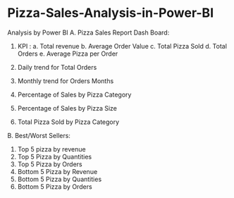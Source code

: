 # Pizza-Sales-Analysis-in-Power-BI
Analysis by Power BI
A.  Pizza Sales Report Dash Board: 
1. KPI : a. Total revenue
b. Average Order Value
c. Total Pizza Sold
d. Total Orders
e. Average Pizza per Order

2. Daily trend for Total Orders
3. Monthly trend for Orders Months
4. Percentage of Sales by Pizza Category
5. Percentage of Sales by Pizza Size
6. Total Pizza Sold by Pizza Category

B. Best/Worst Sellers:
1. Top 5 pizza by revenue
2. Top 5 Pizza by Quantities
3. Top 5 Pizza by Orders
4. Bottom 5 Pizza by Revenue
5. Bottom 5 Pizza by Quantities
6. Bottom 5 Pizza by Orders
